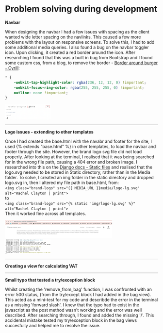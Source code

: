 # Problem solving during development

**Navbar**

When designing the navbar I had a few issues with spacing as the client wanted wide letter spacing on the navlinks. This caused a few more problems with the layout on responsive screens. To solve this, I had to add some additional media queries. 
I also found a bug on the navbar toggler icon. Upon clicking, it created a red border around the icon. After researching I found that this was a built in bug from Bootstrap and I found some custom css, from a blog, to remove the border - [Border around burger - Cyrill](https://wordpress.org/support/topic/border-around-burger-menu-button/#post-13131740):
<br>
``` CSS
* {
    -webkit-tap-highlight-color: rgba(236, 12, 12, 0) !important; 
    -webkit-focus-ring-color: rgba(255, 255, 255, 0) !important; 
    outline: none !important;
}
```

<img alt=burger-border src="readme-images/testing-images/burger-border.png" width=30%>

----------

**Logo issues - extending to other templates**

Once I had created the base.html with the navabr and footer for the site, I used {% extends "base.html" %} in other templates, to load the navbar and footer through the site. 
However, the brand logo svg file did not load properly. After looking at the terminal, I realised that it was being searched for in the wrong file path, causing a 404 error and broken image. 
I researched into this on the [Django docs - Static files](https://docs.djangoproject.com/en/3.2/howto/static-files/) and realised that the logo.svg needed to be stored in Static directory, rather than in the Media folder. 
To solve, I created an img folder in the static directory and dropped logo.svg in, then I altered my file path in base.html, from:
<br>
`<img class="brand-logo" src="{{ MEDIA_URL }}media/logo-lg.svg" alt="Rachel Clayton | print">` 
<br>
to 
<br>
`<img class="brand-logo" src="{% static 'img/logo-lg.svg' %}" alt="Rachel Clayton | print">` 
<br>
Then it worked fine across all templates.

<img alt=logo-issue-products src="readme-images/testing-images/logo-issue-products.png" width=70%>
<img alt=logo-issue-path src="readme-images/testing-images/logo-issue-path.png" width=30%>

----------

**Creating a view for calculating VAT**

----------

**Small typo that tested a try/exception block**

Whilst creating the 'remove_from_bag' function, I was confronted with an error 500 status, (from the try/except block I had added in the bag view). 
This acted as a mini-test for my code and describde the error in the terminal as a missing 'forward slash'. I knew that the typo had to exist in the 
javascript as the post method wasn't working and the error was well described. After searching through, I found and added the missing '/'.
This accidental mistake tested my try/exception block in the bag views succesfully and helped me to resolve the issue. 